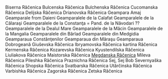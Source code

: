 Biserna Râčenica
Bulcenska Râčenica
Bulchenska Râčenica
Cucomanska Râčenica
Delijska Râčenica
Drianovska Râčenica
Geampara Amaj
Geamparale from Daieni
Geamparalele de la Calafat
Geamparalele de la Călaraşi
Geamparalele de la Constanţa = Pand. de la Năvodari ??
Geamparalele de la Dealul Mare
Geamparalele de la Măcin
Geamparalele de la Mangalia
Geamparalele din Bârlad
Geamparalele din Medgidia
Geamparaua Constănţenilor
Geamparaua din Măraşu
Geamparaua Dobrogeană
Giuševska Râčenica
Ibryamovska Râčenica
kartina Râčenica
Kermenska Râčenica
Kozarevska Râčenica
Kyustendilska Râčenica
Liuliakova Râčenica
Maistorska Râčenica
[Megdanska Râčenica](https://www.youtube.com/watch?v=_vU3KcKq8Fg)
Mileva Râčenica
Pileshka Râčenica
Praznichna Râčenica
Sej, Sej Bob 
Severnyaška Râčenica
Shopska Râčenica
Svatbarska Râčenica
Utărčinska Râčenica
Varbishka Râčenica
Zagorska Râčenica
Zetska Râčenica
